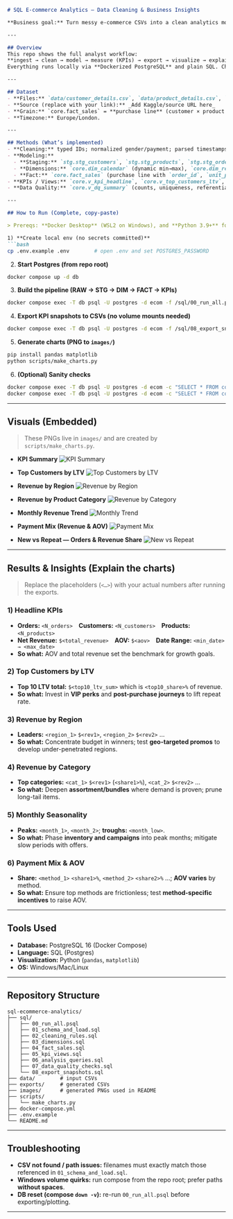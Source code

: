 ````markdown
# SQL E-commerce Analytics — Data Cleaning & Business Insights

**Business goal:** Turn messy e-commerce CSVs into a clean analytics model and produce **recruiter-ready insights**: top customers (LTV), revenue by category/region/season, payment mix, and new vs repeat.

---

## Overview
This repo shows the full analyst workflow:
**ingest → clean → model → measure (KPIs) → export → visualize → explain**.  
Everything runs locally via **Dockerized PostgreSQL** and plain SQL. Charts are generated with a tiny Python script; PNGs are embedded so a recruiter can skim the value without running code.

---

## Dataset
- **Files:** `data/customer_details.csv`, `data/product_details.csv`, `data/orders_2024.csv` *(all years in the file are included; not restricted to 2024)*  
- **Source (replace with your link):** _Add Kaggle/source URL here_  
- **Grain:** `core.fact_sales` = **purchase line** (customer × product × timestamp).  
- **Timezone:** Europe/London.

---

## Methods (What’s implemented)
- **Cleaning:** typed IDs; normalized gender/payment; parsed timestamps; robust **price extraction** from noisy text (takes the **first valid** `$1,234.56`-like token).  
- **Modeling:**  
  - **Staging:** `stg.stg_customers`, `stg.stg_products`, `stg.stg_orders`  
  - **Dimensions:** `core.dim_calendar` (dynamic min→max), `core.dim_region`, `core.dim_product`, `core.dim_customer`  
  - **Fact:** `core.fact_sales` (purchase line with `order_id`, `unit_price`, `net_revenue`, denormalized `region` & `payment_method`)  
- **KPIs / Views:** `core.v_kpi_headline`, `core.v_top_customers_ltv`, `core.v_sales_by_category`, `core.v_sales_by_region`, `core.v_seasonality_monthly`, `core.v_payment_mix`, `core.v_order_new_repeat`  
- **Data Quality:** `core.v_dq_summary` (counts, uniqueness, referential integrity, domain/temporal checks).

---

## How to Run (Complete, copy-paste)

> Prereqs: **Docker Desktop** (WSL2 on Windows), and **Python 3.9+** for charting.

1) **Create local env (no secrets committed)**
```bash
cp .env.example .env        # open .env and set POSTGRES_PASSWORD
````

2. **Start Postgres (from repo root)**

```bash
docker compose up -d db
```

3. **Build the pipeline (RAW → STG → DIM → FACT → KPIs)**

```bash
docker compose exec -T db psql -U postgres -d ecom -f /sql/00_run_all.psql
```

4. **Export KPI snapshots to CSVs (no volume mounts needed)**

```bash
docker compose exec -T db psql -U postgres -d ecom -f /sql/08_export_snapshots.sql
```

5. **Generate charts (PNG to `images/`)**

```bash
pip install pandas matplotlib
python scripts/make_charts.py
```

6. **(Optional) Sanity checks**

```bash
docker compose exec -T db psql -U postgres -d ecom -c "SELECT * FROM core.v_kpi_headline;"
docker compose exec -T db psql -U postgres -d ecom -c "SELECT * FROM core.v_dq_summary ORDER BY metric;"
```

---

## Visuals (Embedded)

> These PNGs live in `images/` and are created by `scripts/make_charts.py`.

* **KPI Summary**
  ![KPI Summary](images/kpi_dashboard.png)

* **Top Customers by LTV**
  ![Top Customers by LTV](images/top_customers_ltv.png)

* **Revenue by Region**
  ![Revenue by Region](images/sales_by_region.png)

* **Revenue by Product Category**
  ![Revenue by Category](images/sales_by_category.png)

* **Monthly Revenue Trend**
  ![Monthly Trend](images/seasonality_monthly.png)

* **Payment Mix (Revenue & AOV)**
  ![Payment Mix](images/payment_mix.png)

* **New vs Repeat — Orders & Revenue Share**
  ![New vs Repeat](images/new_vs_repeat.png)

---

## Results & Insights (Explain the charts)

> Replace the placeholders (`<…>`) with your actual numbers after running the exports.

### 1) Headline KPIs

* **Orders:** `<N_orders>` **Customers:** `<N_customers>` **Products:** `<N_products>`
* **Net Revenue:** `$<total_revenue>` **AOV:** `$<aov>` **Date Range:** `<min_date> → <max_date>`
* **So what:** AOV and total revenue set the benchmark for growth goals.

### 2) Top Customers by LTV

* **Top 10 LTV total:** `$<top10_ltv_sum>` which is `<top10_share>%` of revenue.
* **So what:** Invest in **VIP perks** and **post-purchase journeys** to lift repeat rate.

### 3) Revenue by Region

* **Leaders:** `<region_1>` `$<rev1>`, `<region_2>` `$<rev2>` …
* **So what:** Concentrate budget in winners; test **geo-targeted promos** to develop under-penetrated regions.

### 4) Revenue by Category

* **Top categories:** `<cat_1>` `$<rev1>` (`<share1>%`), `<cat_2>` `$<rev2>` …
* **So what:** Deepen **assortment/bundles** where demand is proven; prune long-tail items.

### 5) Monthly Seasonality

* **Peaks:** `<month_1>`, `<month_2>`; **troughs:** `<month_low>`.
* **So what:** Phase **inventory and campaigns** into peak months; mitigate slow periods with offers.

### 6) Payment Mix & AOV

* **Share:** `<method_1>` `<share1>%`, `<method_2>` `<share2>%` …; **AOV varies** by method.
* **So what:** Ensure top methods are frictionless; test **method-specific incentives** to raise AOV.


---

## Tools Used

* **Database:** PostgreSQL 16 (Docker Compose)
* **Language:** SQL (Postgres)
* **Visualization:** Python (`pandas`, `matplotlib`)
* **OS:** Windows/Mac/Linux

---

## Repository Structure

```
sql-ecommerce-analytics/
├── sql/
│   ├── 00_run_all.psql
│   ├── 01_schema_and_load.sql
│   ├── 02_cleaning_rules.sql
│   ├── 03_dimensions.sql
│   ├── 04_fact_sales.sql
│   ├── 05_kpi_views.sql
│   ├── 06_analysis_queries.sql
│   ├── 07_data_quality_checks.sql
│   └── 08_export_snapshots.sql
├── data/        # input CSVs
├── exports/     # generated CSVs
├── images/      # generated PNGs used in README
├── scripts/
│   └── make_charts.py
├── docker-compose.yml
├── .env.example
└── README.md
```

---

## Troubleshooting

* **CSV not found / path issues:** filenames must exactly match those referenced in `01_schema_and_load.sql`.
* **Windows volume quirks:** run compose from the repo root; prefer paths **without spaces**.
* **DB reset (compose `down -v`):** re-run `00_run_all.psql` before exporting/plotting.

---

